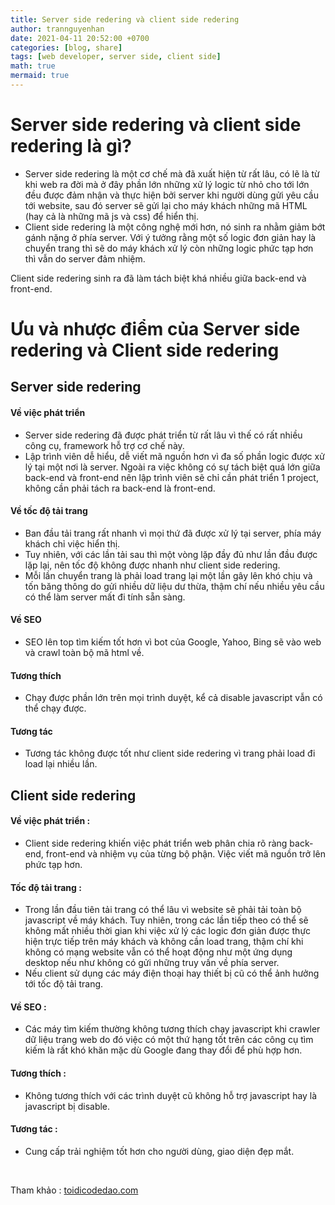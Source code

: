 ```yaml
---
title: Server side redering và client side redering
author: trannguyenhan
date: 2021-04-11 20:52:00 +0700
categories: [blog, share]
tags: [web developer, server side, client side]
math: true
mermaid: true
---
```


# Server side redering và client side redering là gì?
- Server side redering là một cơ chế mà đã xuất hiện từ rất lâu, có lẽ là từ khi web ra đời mà ở đây phần lớn những xử lý logic từ nhỏ cho tới lớn đều được đảm nhận và thực hiện bởi server khi người dùng gửi yêu cầu tới website, sau đó server sẽ gửi lại cho máy khách những mã HTML (hay cả là những mã js và css) để hiển thị.
- Client side redering là một công nghệ mới hơn, nó sinh ra nhằm giảm bớt gánh nặng ở phía server. Với ý tưởng rằng một số logic đơn giản hay là chuyển trang thì sẽ do máy khách xử lý còn những logic phức tạp hơn thì vẫn do server đảm nhiệm.


Client side redering sinh ra đã làm tách biệt khá nhiều giữa back-end và front-end.

# Ưu và nhược điểm của Server side redering và Client side redering
## Server side redering
#### Về việc phát triển 
- Server side redering đã được phát triển từ rất lâu vì thế có rất nhiều công cụ, framework hỗ trợ cơ chế này. 
- Lập trình viên dễ hiểu, dễ viết mã nguồn hơn vì đa số phần logic được xử lý tại một nơi là server. Ngoài ra việc không có sự tách biệt quá lớn giữa back-end và front-end nên lập trình viên sẽ chỉ cần phát triển 1 project, không cần phải tách ra back-end là front-end.

#### Về tốc độ tải trang 
- Ban đầu tải trang rất nhanh vì mọi thứ đã được xử lý tại server, phía máy khách chỉ việc hiển thị.
- Tuy nhiên, với các lần tải sau thì một vòng lặp đầy đủ như lần đầu được lặp lại, nên tốc độ không được nhanh như client side redering.
- Mỗi lần chuyển trang là phải load trang lại một lần gây lên khó chịu và tốn băng thông do gửi nhiều dữ liệu dư thừa, thậm chí nếu nhiều yêu cầu có thể làm server mất đi tính sẵn sàng.

#### Về SEO 
- SEO lên top tìm kiếm tốt hơn vì bot của Google, Yahoo, Bing sẽ vào web và crawl toàn bộ mã html về.

#### Tương thích 
- Chạy được phần lớn trên mọi trình duyệt, kể cả disable javascript vẫn có thể chạy được.

#### Tương tác 
- Tương tác không được tốt như client side redering vì trang phải load đi load lại nhiều lần.

## Client side redering
#### Về việc phát triển : 
- Client side redering khiến việc phát triển web phân chia rõ ràng back-end, front-end và nhiệm vụ của từng bộ phận. Việc viết mã nguồn trở lên phức tạp hơn.
	
#### Tốc độ tải trang : 
- Trong lần đầu tiên tải trang có thể lâu vì website sẽ phải tải toàn bộ javascript về máy khách. Tuy nhiên, trong các lần tiếp theo có thể sẽ không mất nhiều thời gian khi việc xử lý các logic đơn giản được thực hiện trực tiếp trên máy khách và không cần load trang, thậm chí khi không có mạng website vẫn có thể hoạt động như một ứng dụng desktop nếu như không có gửi những truy vấn về phía server.
- Nếu client sử dụng các máy điện thoại hay thiết bị cũ có thể ảnh hưởng tới tốc độ tải trang.
	
#### Về SEO :
- Các máy tìm kiếm thường không tương thích chạy javascript  khi crawler dữ liệu trang web do đó việc có một thứ hạng tốt trên các công cụ tìm kiếm là rất khó khăn mặc dù Google đang thay đổi để phù hợp hơn.
	
#### Tương thích : 
- Không tương thích với các trình duyệt cũ không hỗ trợ javascript hay là javascript bị disable.
	
#### Tương tác : 
- Cung cấp trải nghiệm tốt hơn cho người dùng, giao diện đẹp mắt.
<br />

Tham khảo : [toidicodedao.com](https://toidicodedao.com/)
